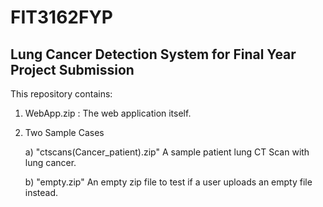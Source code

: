 # FIT3162FYP


## Lung Cancer Detection System for Final Year Project Submission 

This repository contains: 

1. WebApp.zip : The web application itself.

2. Two Sample Cases 

     a) "ctscans(Cancer_patient).zip" A sample patient lung CT Scan with lung cancer. 
     
     b) "empty.zip" An empty zip file to test if a user uploads an empty file instead.
